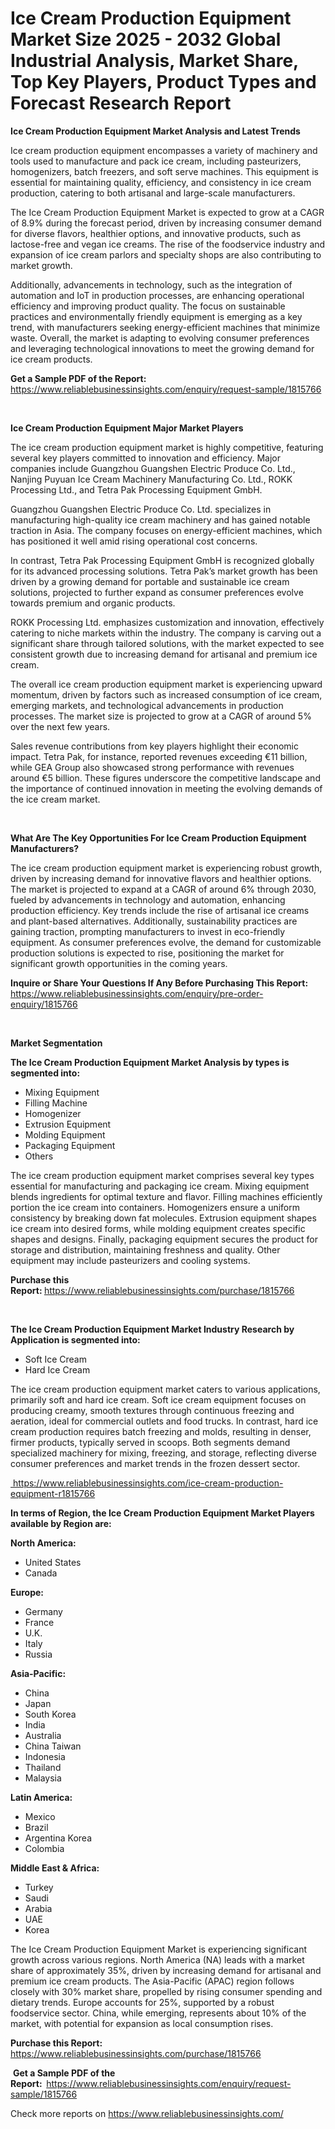 <p><h1>Ice Cream Production Equipment Market Size 2025 - 2032 Global Industrial Analysis, Market Share, Top Key Players, Product Types and Forecast Research Report</h1></p><p><strong>Ice Cream Production Equipment Market Analysis and Latest Trends</strong></p>
<p><p>Ice cream production equipment encompasses a variety of machinery and tools used to manufacture and pack ice cream, including pasteurizers, homogenizers, batch freezers, and soft serve machines. This equipment is essential for maintaining quality, efficiency, and consistency in ice cream production, catering to both artisanal and large-scale manufacturers. </p><p>The Ice Cream Production Equipment Market is expected to grow at a CAGR of 8.9% during the forecast period, driven by increasing consumer demand for diverse flavors, healthier options, and innovative products, such as lactose-free and vegan ice creams. The rise of the foodservice industry and expansion of ice cream parlors and specialty shops are also contributing to market growth. </p><p>Additionally, advancements in technology, such as the integration of automation and IoT in production processes, are enhancing operational efficiency and improving product quality. The focus on sustainable practices and environmentally friendly equipment is emerging as a key trend, with manufacturers seeking energy-efficient machines that minimize waste. Overall, the market is adapting to evolving consumer preferences and leveraging technological innovations to meet the growing demand for ice cream products.</p></p>
<p><strong>Get a Sample PDF of the Report:&nbsp;</strong> <a href="https://www.reliablebusinessinsights.com/enquiry/request-sample/1815766?utm_campaign=2940&utm_medium=2&utm_source=Github&utm_content=ia&utm_term=10042025&utm_id=ice-cream-production-equipment">https://www.reliablebusinessinsights.com/enquiry/request-sample/1815766</a></p>
<p>&nbsp;</p>
<p><strong>Ice Cream Production Equipment Major Market Players</strong></p>
<p><p>The ice cream production equipment market is highly competitive, featuring several key players committed to innovation and efficiency. Major companies include Guangzhou Guangshen Electric Produce Co. Ltd., Nanjing Puyuan Ice Cream Machinery Manufacturing Co. Ltd., ROKK Processing Ltd., and Tetra Pak Processing Equipment GmbH.</p><p>Guangzhou Guangshen Electric Produce Co. Ltd. specializes in manufacturing high-quality ice cream machinery and has gained notable traction in Asia. The company focuses on energy-efficient machines, which has positioned it well amid rising operational cost concerns. </p><p>In contrast, Tetra Pak Processing Equipment GmbH is recognized globally for its advanced processing solutions. Tetra Pak’s market growth has been driven by a growing demand for portable and sustainable ice cream solutions, projected to further expand as consumer preferences evolve towards premium and organic products.</p><p>ROKK Processing Ltd. emphasizes customization and innovation, effectively catering to niche markets within the industry. The company is carving out a significant share through tailored solutions, with the market expected to see consistent growth due to increasing demand for artisanal and premium ice cream.</p><p>The overall ice cream production equipment market is experiencing upward momentum, driven by factors such as increased consumption of ice cream, emerging markets, and technological advancements in production processes. The market size is projected to grow at a CAGR of around 5% over the next few years.</p><p>Sales revenue contributions from key players highlight their economic impact. Tetra Pak, for instance, reported revenues exceeding €11 billion, while GEA Group also showcased strong performance with revenues around €5 billion. These figures underscore the competitive landscape and the importance of continued innovation in meeting the evolving demands of the ice cream market.</p></p>
<p>&nbsp;</p>
<p><strong>What Are The Key Opportunities For Ice Cream Production Equipment Manufacturers?</strong></p>
<p><p>The ice cream production equipment market is experiencing robust growth, driven by increasing demand for innovative flavors and healthier options. The market is projected to expand at a CAGR of around 6% through 2030, fueled by advancements in technology and automation, enhancing production efficiency. Key trends include the rise of artisanal ice creams and plant-based alternatives. Additionally, sustainability practices are gaining traction, prompting manufacturers to invest in eco-friendly equipment. As consumer preferences evolve, the demand for customizable production solutions is expected to rise, positioning the market for significant growth opportunities in the coming years.</p></p>
<p><strong>Inquire or Share Your Questions If Any Before Purchasing This Report:</strong> <a href="https://www.reliablebusinessinsights.com/enquiry/pre-order-enquiry/1815766?utm_campaign=2940&utm_medium=2&utm_source=Github&utm_content=ia&utm_term=10042025&utm_id=ice-cream-production-equipment">https://www.reliablebusinessinsights.com/enquiry/pre-order-enquiry/1815766</a></p>
<p>&nbsp;</p>
<p><strong>Market Segmentation</strong></p>
<p><strong>The Ice Cream Production Equipment Market Analysis by types is segmented into:</strong></p>
<p><ul><li>Mixing Equipment</li><li>Filling Machine</li><li>Homogenizer</li><li>Extrusion Equipment</li><li>Molding Equipment</li><li>Packaging Equipment</li><li>Others</li></ul></p>
<p><p>The ice cream production equipment market comprises several key types essential for manufacturing and packaging ice cream. Mixing equipment blends ingredients for optimal texture and flavor. Filling machines efficiently portion the ice cream into containers. Homogenizers ensure a uniform consistency by breaking down fat molecules. Extrusion equipment shapes ice cream into desired forms, while molding equipment creates specific shapes and designs. Finally, packaging equipment secures the product for storage and distribution, maintaining freshness and quality. Other equipment may include pasteurizers and cooling systems.</p></p>
<p><strong>Purchase this Report:&nbsp;</strong><a href="https://www.reliablebusinessinsights.com/purchase/1815766?utm_campaign=2940&utm_medium=2&utm_source=Github&utm_content=ia&utm_term=10042025&utm_id=ice-cream-production-equipment">https://www.reliablebusinessinsights.com/purchase/1815766</a></p>
<p>&nbsp;</p>
<p><strong>The Ice Cream Production Equipment Market Industry Research by Application is segmented into:</strong></p>
<p><ul><li>Soft Ice Cream</li><li>Hard Ice Cream</li></ul></p>
<p><p>The ice cream production equipment market caters to various applications, primarily soft and hard ice cream. Soft ice cream equipment focuses on producing creamy, smooth textures through continuous freezing and aeration, ideal for commercial outlets and food trucks. In contrast, hard ice cream production requires batch freezing and molds, resulting in denser, firmer products, typically served in scoops. Both segments demand specialized machinery for mixing, freezing, and storage, reflecting diverse consumer preferences and market trends in the frozen dessert sector.</p></p>
<p><a href="https://www.reliablebusinessinsights.com/ice-cream-production-equipment-r1815766?utm_campaign=2940&utm_medium=2&utm_source=Github&utm_content=ia&utm_term=10042025&utm_id=ice-cream-production-equipment">&nbsp;https://www.reliablebusinessinsights.com/ice-cream-production-equipment-r1815766</a></p>
<p><strong>In terms of Region, the Ice Cream Production Equipment Market Players available by Region are:</strong></p>
<p>
    <p> <strong> North America: </strong>
        <ul>
            <li>United States</li>
            <li>Canada</li>
        </ul>
        </p> 
    <p> <strong> Europe: </strong>
        <ul>
            <li>Germany</li>
            <li>France</li>
            <li>U.K.</li>
            <li>Italy</li>
            <li>Russia</li>
        </ul>
        </p> 
    <p> <strong> Asia-Pacific: </strong>
        <ul>
            <li>China</li>
            <li>Japan</li>
            <li>South Korea</li>
            <li>India</li>
            <li>Australia</li>
            <li>China Taiwan</li>
            <li>Indonesia</li>
            <li>Thailand</li>
            <li>Malaysia</li>
        </ul>
        </p> 
    <p> <strong> Latin America: </strong>
        <ul>
            <li>Mexico</li>
            <li>Brazil</li>
            <li>Argentina Korea</li>
            <li>Colombia</li>
        </ul>
        </p> 
    <p> <strong> Middle East & Africa: </strong>
        <ul>
            <li>Turkey</li>
            <li>Saudi</li>
            <li>Arabia</li>
            <li>UAE</li>
            <li>Korea</li>
        </ul>
    </p>
    </p>
<p><p>The Ice Cream Production Equipment Market is experiencing significant growth across various regions. North America (NA) leads with a market share of approximately 35%, driven by increasing demand for artisanal and premium ice cream products. The Asia-Pacific (APAC) region follows closely with 30% market share, propelled by rising consumer spending and dietary trends. Europe accounts for 25%, supported by a robust foodservice sector. China, while emerging, represents about 10% of the market, with potential for expansion as local consumption rises.</p></p>
<p><strong>Purchase this Report: </strong><a href="https://www.reliablebusinessinsights.com/purchase/1815766?utm_campaign=2940&utm_medium=2&utm_source=Github&utm_content=ia&utm_term=10042025&utm_id=ice-cream-production-equipment">https://www.reliablebusinessinsights.com/purchase/1815766</a></p>
<p>&nbsp;<strong>Get a Sample PDF of the Report:&nbsp;&nbsp;</strong><a href="https://www.reliablebusinessinsights.com/enquiry/request-sample/1815766?utm_campaign=2940&utm_medium=2&utm_source=Github&utm_content=ia&utm_term=10042025&utm_id=ice-cream-production-equipment">https://www.reliablebusinessinsights.com/enquiry/request-sample/1815766</a></p>
<p><strong></strong></p>
<p>Check more reports on <a href="https://www.reliablebusinessinsights.com/?utm_campaign=2940&utm_medium=2&utm_source=Github&utm_content=ia&utm_term=10042025&utm_id=ice-cream-production-equipment">https://www.reliablebusinessinsights.com/</a></p>